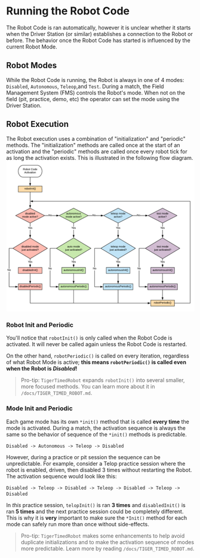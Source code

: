 # Running the Robot Code

The Robot Code is ran automatically, however it is unclear whether it starts when the Driver Station
(or similar) establishes a connection to the Robot or before. The behavior once the Robot Code has
started is influenced by the current Robot Mode.

## Robot Modes

While the Robot Code is running, the Robot is always in one of 4 modes: `Disabled`, `Autonomous`, 
`Teleop`,and `Test`. During a match, the Field Management System (FMS) controls the Robot's mode. 
When not on the field (pit, practice, demo, etc) the operator can set the mode using the 
Driver Station.

## Robot Execution

The Robot execution uses a combination of "initialization" and "periodic" methods. The 
"initialization" methods are called once at the start of an activation and the "periodic"
methods are called once every robot tick for as long the activation exists. This is 
illustrated in the following flow diagram.
![Standard Execution](images/robot_execution_flow.png)


### Robot Init and Periodic

You'll notice that `robotInit()` is only called when the Robot Code is activated. It will
never be called again unless the Robot Code is restarted.

On the other hand, `robotPeriodic()` is called on every iteration, regardless of what Robot Mode 
is active; **this means `robotPeriodic()` is called even when the Robot is _Disabled_!**

>Pro-tip: `TigerTimedRobot` expands `robotInit()` into several smaller, more focused methods. You
can learn more about it in `/docs/TIGER_TIMED_ROBOT.md`.

### Mode Init and Periodic

Each game mode has its own `*init()` method that is called **every time** the mode is activated.
During a match, the activation sequence is always the same so the behavior of sequence of the 
`*init()` methods is predictable.
```
Disabled -> Autonomous -> Teleop -> Disabled
```

However, during a practice or pit session the sequence can be unpredictable. For example, consider
a Telop practice session where the robot is enabled, driven, then disabled 3 times without restarting
the Robot. The activation sequence would look like this:
```
Disabled -> Teleop -> Disabled -> Teleop -> Disabled -> Teleop -> Disabled
```

In _this_ practice session, `telopInit()` is ran **3 times** and `disabledInit()` is ran 
**5 times** and the next practice session could be completely different. This is why it is **very**
important to make sure the `*Init()` method for each mode can safely run more than once without
side-effects.

>Pro-tip: `TigerTimedRobot` makes some enhancements to help avoid duplicate initializations and
to make the activation sequence of modes more predictable. Learn more by reading 
`/docs/TIGER_TIMED_ROBOT.md`.